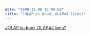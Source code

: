 ```yaml
---
date: "2008-11-06 12:00:00"
title: "JOLAP is dead, OLAP4J lives?"
---
```


[JOLAP is dead, OLAP4J lives?](/lemire/blog/2008/11-06-jolap-is-dead-olap4j-lives)

